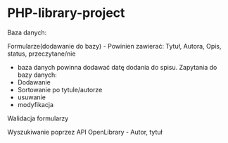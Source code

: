 # PHP-library-project


Baza danych:

  Formularze(dodawanie do bazy) - Powinien zawierać: Tytuł, Autora, Opis, status, przeczytane/nie 
  + baza danych powinna dodawać datę dodania do spisu.
  Zapytania do bazy danych: 
  + Dodawanie
  + Sortowanie po tytule/autorze
  + usuwanie
  + modyfikacja

  Walidacja formularzy
  
Wyszukiwanie poprzez API OpenLibrary  - Autor, tytuł

